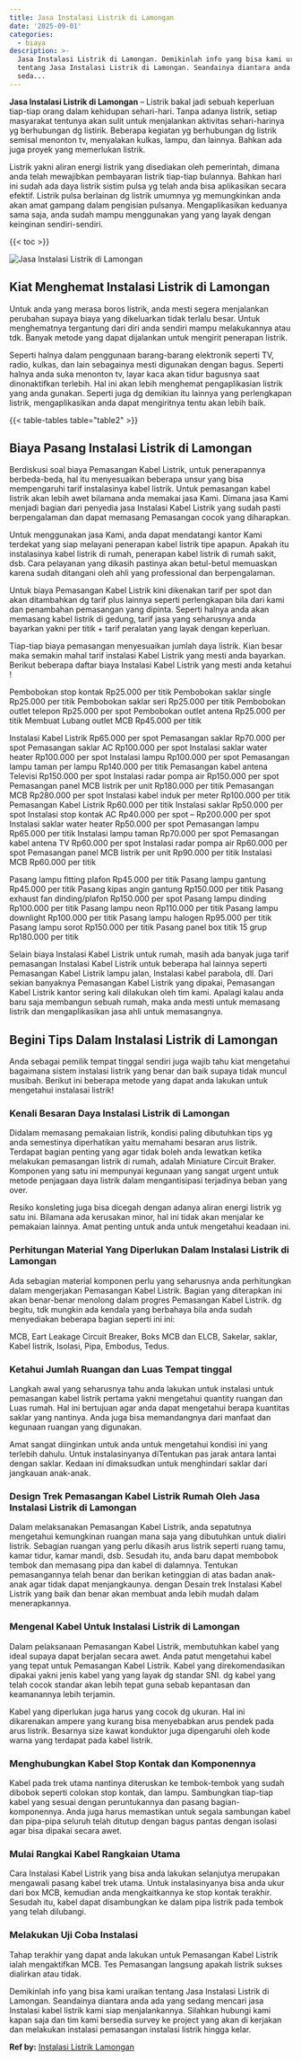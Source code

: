 ```yaml
---
title: Jasa Instalasi Listrik di Lamongan
date: '2025-09-01'
categories:
  - biaya
description: >-
  Jasa Instalasi Listrik di Lamongan. Demikinlah info yang bisa kami uraikan
  tentang Jasa Instalasi Listrik di Lamongan. Seandainya diantara anda ada yang
  seda...
---
```


**Jasa Instalasi Listrik di Lamongan** – Listrik bakal jadi sebuah keperluan tiap-tiap orang dalam kehidupan sehari-hari. Tanpa adanya listrik, setiap masyarakat tentunya akan sulit untuk menjalankan aktivitas sehari-harinya yg berhubungan dg listirik. Beberapa kegiatan yg berhubungan dg listrik semisal menonton tv, menyalakan kulkas, lampu, dan lainnya. Bahkan ada juga proyek yang memerlukan listrik.

Listrik yakni aliran energi listrik yang disediakan oleh pemerintah, dimana anda telah mewajibkan pembayaran listrik tiap-tiap bulannya. Bahkan hari ini sudah ada daya listrik sistim pulsa yg telah anda bisa aplikasikan secara efektif. Listrik pulsa berlainan dg listrik umumnya yg memungkinkan anda akan amat gampang dalam pengisian pulsanya. Mengaplikasikan keduanya sama saja, anda sudah mampu menggunakan yang yang layak dengan keinginan sendiri-sendiri.

{{< toc >}}

![Jasa Instalasi Listrik di Lamongan](/images/instalasi-listrik-murah23.png)

## Kiat Menghemat Instalasi Listrik di Lamongan

Untuk anda yang merasa boros listrik, anda mesti segera menjalankan perubahan supaya biaya yang dikeluarkan tidak terlalu besar. Untuk menghematnya tergantung dari diri anda sendiri mampu melakukannya atau tdk. Banyak metode yang dapat dijalankan untuk mengirit penerapan listrik.

Seperti halnya dalam penggunaan barang-barang elektronik seperti TV, radio, kulkas, dan lain sebagainya mesti digunakan dengan bagus. Seperti halnya anda suka menonton tv, layar kaca akan tidur bagusnya saat dinonaktifkan terlebih. Hal ini akan lebih menghemat pengaplikasian listrik yang anda gunakan. Seperti juga dg demikian itu lainnya yang perlengkapan listrik, mengaplikasikan anda dapat mengiritnya tentu akan lebih baik.

{{< table-tables table="table2" >}}

## Biaya Pasang Instalasi Listrik di Lamongan

Berdiskusi soal biaya Pemasangan Kabel Listrik, untuk penerapannya berbeda-beda, hal itu menyesuaikan beberapa unsur yang bisa mempengaruhi tarif instalasinya kabel listrik. Untuk pemasangan kabel listrik akan lebih awet bilamana anda memakai jasa Kami. Dimana jasa Kami menjadi bagian dari penyedia jasa Instalasi Kabel Listrik yang sudah pasti berpengalaman dan dapat memasang Pemasangan cocok yang diharapkan.

Untuk menggunakan jasa Kami, anda dapat mendatangi kantor Kami terdekat yang siap melayani penerapan kabel listrik tipe apapun. Apakah itu instalasinya kabel listrik di rumah, penerapan kabel listrik di rumah sakit, dsb. Cara pelayanan yang dikasih pastinya akan betul-betul memuaskan karena sudah ditangani oleh ahli yang professional dan berpengalaman.

Untuk biaya Pemasangan Kabel Listrik kini dikenakan tarif per spot dan akan ditambahkan dg tarif plus lainnya seperti perlengkapan bila dari kami dan penambahan pemasangan yang dipinta. Seperti halnya anda akan memasang kabel listrik di gedung, tarif jasa yang seharusnya anda bayarkan yakni per titik + tarif peralatan yang layak dengan keperluan.

Tiap-tiap biaya pemasangan menyesuaikan jumlah daya listrik. Kian besar maka semakin mahal tarif instalasi Kabel Listrik yang mesti anda bayarkan. Berikut beberapa daftar biaya Instalasi Kabel Listrik yang mesti anda ketahui !

Pembobokan stop kontak Rp25.000 per titik Pembobokan saklar single Rp25.000 per titik Pembobokan saklar seri Rp25.000 per titik Pembobokan outlet telepon Rp25.000 per spot Pembobokan outlet antena Rp25.000 per titik Membuat Lubang outlet MCB Rp45.000 per titik

Instalasi Kabel Listrik Rp65.000 per spot Pemasangan saklar Rp70.000 per spot Pemasangan saklar AC Rp100.000 per spot Instalasi saklar water heater Rp100.000 per spot Instalasi lampu Rp100.000 per spot Pemasangan lampu taman per lampu Rp140.000 per titik Pemasangan kabel antena Televisi Rp150.000 per spot Instalasi radar pompa air Rp150.000 per spot Pemasangan panel MCB listrik per unit Rp180.000 per titik Pemasangan MCB Rp280.000 per spot Instalasi kabel induk per meter Rp100.000 per titik Pemasangan Kabel Listrik Rp60.000 per titik Instalasi saklar Rp50.000 per spot Instalasi stop kontak AC Rp40.000 per spot – Rp200.000 per spot Instalasi saklar water heater Rp50.000 per spot Pemasangan lampu Rp65.000 per titik Instalasi lampu taman Rp70.000 per spot Pemasangan kabel antena TV Rp60.000 per spot Instalasi radar pompa air Rp60.000 per spot Pemasangan panel MCB listrik per unit Rp90.000 per titik Instalasi MCB Rp60.000 per titik

Pasang lampu fitting plafon Rp45.000 per titik Pasang lampu gantung Rp45.000 per titik Pasang kipas angin gantung Rp150.000 per titik Pasang exhaust fan dinding/plafon Rp150.000 per spot Pasang lampu dinding Rp100.000 per titik Pasang lampu neon Rp110.000 per titik Pasang lampu downlight Rp100.000 per titik Pasang lampu halogen Rp95.000 per titik Pasang lampu sorot Rp150.000 per titik Pasang panel box titik 15 grup Rp180.000 per titik

Selain biaya Instalasi Kabel Listrik untuk rumah, masih ada banyak juga tarif pemasangan Instalasi Kabel Listrik untuk beberapa hal lainnya seperti Pemasangan Kabel Listrik lampu jalan, Instalasi kabel parabola, dll. Dari sekian banyaknya Pemasangan Kabel Listrik yang dipakai, Pemasangan Kabel Listrik kantor sering kali dilakukan oleh tim kami. Apalagi kalau anda baru saja membangun sebuah rumah, maka anda mesti untuk memasang listrik dan mengaplikasikan jasa ahli untuk memasangnya.

## Begini Tips Dalam Instalasi Listrik di Lamongan


Anda sebagai pemilik tempat tinggal sendiri juga wajib tahu kiat mengetahui bagaimana sistem instalasi listrik yang benar dan baik supaya tidak muncul musibah. Berikut ini beberapa metode yang dapat anda lakukan untuk mengetahui instalasai listrik!

### Kenali Besaran Daya Instalasi Listrik di Lamongan

Didalam memasang pemakaian listrik, kondisi paling dibutuhkan tips yg anda semestinya diperhatikan yaitu memahami besaran arus listrik. Terdapat bagian penting yang agar tidak boleh anda lewatkan ketika melakukan pemasangan listrik di rumah, adalah Miniature Circuit Braker. Komponen yang satu ini mempunyai kegunaan yang sangat urgent untuk metode penjagaan daya listrik dalam mengantisipasi terjadinya beban yang over.

Resiko konsleting juga bisa dicegah dengan adanya aliran energi listrik yg satu ini. Bilamana ada kerusakan minor, hal ini tidak akan menjalar ke pemakaian lainnya. Amat penting untuk anda untuk mengetahui keadaan ini.

### Perhitungan Material Yang Diperlukan Dalam Instalasi Listrik di Lamongan

Ada sebagian material komponen perlu yang seharusnya anda perhitungkan dalam mengerjakan Pemasangan Kabel Listrik. Bagian yang diterapkan ini akan benar-benar menolong dalam progres Pemasangan Kabel Listrik. dg begitu, tdk mungkin ada kendala yang berbahaya bila anda sudah menyediakan beberapa bagian seperti ini ini:

MCB, Eart Leakage Circuit Breaker, Boks MCB dan ELCB, Sakelar, saklar, Kabel listrik, Isolasi, Pipa, Embodus, Tedus.

### Ketahui Jumlah Ruangan dan Luas Tempat tinggal

Langkah awal yang seharusnya tahu anda lakukan untuk instalasi untuk pemasangan kabel listrik pertama yakni mengetahui quantity ruangan dan Luas rumah. Hal ini bertujuan agar anda dapat mengetahui berapa kuantitas saklar yang nantinya. Anda juga bisa memandangnya dari manfaat dan kegunaan ruangan yang digunakan.

Amat sangat diinginkan untuk anda untuk mengetahui kondisi ini yang terlebih dahulu. Untuk instalasinyanya diTentukan pas jarak antara lantai dengan saklar. Kedaan ini dimaksudkan untuk menghindari saklar dari jangkauan anak-anak.

### Design Trek Pemasangan Kabel Listrik Rumah Oleh Jasa Instalasi Listrik di Lamongan

Dalam melaksanakan Pemasangan Kabel Listrik, anda sepatutnya mengetahui kemungkinan ruangan mana saja yang dibutuhkan untuk dialiri listrik. Sebagian ruangan yang perlu dikasih arus listrik seperti ruang tamu, kamar tidur, kamar mandi, dsb. Sesudah itu, anda baru dapat membobok tembok dan memasang pipa dan kabel di dalamnya. Tentukan pemasangannya telah benar dan berikan ketinggian di atas badan anak-anak agar tidak dapat menjangkaunya. dengan Desain trek Instalasi Kabel Listrik yang baik dan benar akan membuat anda lebih mudah dalam menerapkannya.

### Mengenal Kabel Untuk Instalasi Listrik di Lamongan

Dalam pelaksanaan Pemasangan Kabel Listrik, membutuhkan kabel yang ideal supaya dapat berjalan secara awet. Anda patut mengetahui kabel yang tepat untuk Pemasangan Kabel Listrik. Kabel yang direkomendasikan dipakai yakni jenis kabel yang yang layak dg standar SNI. dg kabel yang telah cocok standar akan lebih tepat guna sebab kepantasan dan keamanannya lebih terjamin.

Kabel yang diperlukan juga harus yang cocok dg ukuran. Hal ini dikarenakan ampere yang kurang bisa menyebabkan arus pendek pada arus listrik. Besarnya size kawat konduktor juga dipengaruhi oleh kode warna yang terdapat pada kabel listrik.

### Menghubungkan Kabel Stop Kontak dan Komponennya

Kabel pada trek utama nantinya diteruskan ke tembok-tembok yang sudah dibobok seperti colokan stop kontak, dan lampu. Sambungkan tiap-tiap kabel yang sesuai dengan peruntukannya dan pasang bagian-komponennya. Anda juga harus memastikan untuk segala sambungan kabel dan pipa-pipa seluruh telah ditutup dengan bagus pantas dengan isolasi agar bisa dipakai secara awet.

### Mulai Rangkai Kabel Rangkaian Utama

Cara Instalasi Kabel Listrik yang bisa anda lakukan selanjutya merupakan mengawali pasang kabel trek utama. Untuk instalasinyanya bisa anda ukur dari box MCB, kemudian anda mengkaitkannya ke stop kontak terakhir. Sesudah itu, kabel dapat disambungkan ke dalam pipa listrik pada tembok yang telah dilubangi.

### Melakukan Uji Coba Instalasi

Tahap terakhir yang dapat anda lakukan untuk Pemasangan Kabel Listrik ialah mengaktifkan MCB. Tes Pemasangan langsung apakah listrik sukses dialirkan atau tidak.

Demikinlah info yang bisa kami uraikan tentang Jasa Instalasi Listrik di Lamongan. Seandainya diantara anda ada yang sedang mencari jasa Instalasi kabel listrik kami siap menjalankannya. Silahkan hubungi kami kapan saja dan tim kami bersedia survey ke project yang akan di kerjakan dan melakukan instalasi pemasangan instalasi listrik hingga kelar.

**Ref by:** [Instalasi Listrik Lamongan](https://id.wikipedia.org/wiki/Instalasi)
